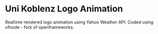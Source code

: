 Uni Koblenz Logo Animation
====

Realtime rendered logo animation using Yahoo Weather API. Coded using ofnode - fork of openframeworks.
